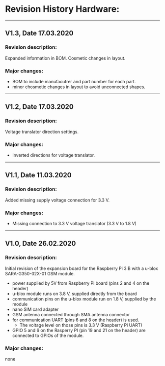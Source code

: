 # Revision History Hardware:

--------------------------------------------------------------------------------
## V1.3, Date 17.03.2020
### Revision description:
Expanded information in BOM.
Cosmetic changes in layout.

### Major changes:
 - BOM to include manufacutrer and part number for each part.
 - minor chosmetic changes in layout to avoid unconnected shapes.

--------------------------------------------------------------------------------
## V1.2, Date 17.03.2020
### Revision description:
Voltage translator direction settings.

### Major changes:
 - Inverted directions for voltage translator. 

--------------------------------------------------------------------------------
## V1.1, Date 11.03.2020
### Revision description:
Added missing supply voltage connection for 3.3 V.

### Major changes:
 - Missing connection to 3.3 V voltage translator (3.3 V to 1.8 V)

--------------------------------------------------------------------------------
## V1.0, Date 26.02.2020
### Revision description:
Initial revision of the expansion board for the Raspberry Pi 3 B 
with a u-blox SARA-G350-02X-01 GSM module.
 - power supplied by 5V from Raspberry Pi board (pins 2 and 4 on the header)
 - u-blox module runs on 3.8 V, supplied directly from the board
 - communication pins on the u-blox module run on 1.8 V, supplied by the module
 - nano SIM card adapter
 - GSM antenna connected through SMA antenna connector
 - for communication UART (pins 6 and 8 on the header) is used. 
	- The voltage level on those pins is 3.3 V (Raspberry Pi UART)
 - GPIO 5 and 6 on the Rasperry PI (pin 19 and 21 on the header) are connected 
   to GPIOs of the module. 

### Major changes:
none 
